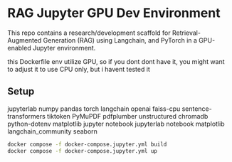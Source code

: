 # RAG Jupyter GPU Dev Environment

This repo contains a research/development scaffold for Retrieval-Augmented Generation (RAG) using Langchain, and PyTorch in a GPU-enabled Jupyter environment.

this Dockerfile env utilize GPU, so if you dont dont have it, you might want to adjust it to use CPU only, but i havent tested it
## Setup


jupyterlab
numpy
pandas
torch
langchain
openai
faiss-cpu
sentence-transformers
tiktoken
PyMuPDF
pdfplumber
unstructured
chromadb
python-dotenv
matplotlib
jupyter
notebook
jupyterlab notebook
matplotlib
langchain_community
seaborn

```bash
docker compose -f docker-compose.jupyter.yml build
docker compose -f docker-compose.jupyter.yml up
```
